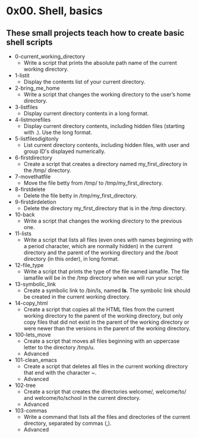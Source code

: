 # 0x00. Shell, basics
## These small projects teach how to create basic shell scripts
- 0-current_working_directory
	- Write a script that prints the absolute path name of the current working directory.
- 1-listit
	- Display the contents list of your current directory.
- 2-bring_me_home
	- Write a script that changes the working directory to the user’s home directory.
- 3-listfiles
	- Display current directory contents in a long format.
- 4-listmorefiles
	- Display current directory contents, including hidden files (starting with .). Use the long format.
- 5-listfilesdigitonly
	- List current directory contents, including hidden files, with user and group ID's displayed numerically.
- 6-firstdirectory
	- Create a script that creates a directory named my_first_directory in the /tmp/ directory.
- 7-movethatfile
	- Move the file betty from /tmp/ to /tmp/my_first_directory.
- 8-firstdelete
	- Delete the file betty in /tmp/my_first_directory.
- 9-firstdirdeletion
	- Delete the directory my_first_directory that is in the /tmp directory.
- 10-back
	- Write a script that changes the working directory to the previous one.
- 11-lists
	- Write a script that lists all files (even ones with names beginning with a period character, which are normally hidden) in the current directory and the parent of the working directory and the /boot directory (in this order), in long format.
- 12-file_type
	- Write a script that prints the type of the file named iamafile. The file iamafile will be in the /tmp directory when we will run your script.
- 13-symbolic_link
	- Create a symbolic link to /bin/ls, named __ls__. The symbolic link should be created in the current working directory.
- 14-copy_html
	- Create a script that copies all the HTML files from the current working directory to the parent of the working directory, but only copy files that did not exist in the parent of the working directory or were newer than the versions in the parent of the working directory.
- 100-lets_move
	- Create a script that moves all files beginning with an uppercase letter to the directory /tmp/u.
	- Advanced
- 101-clean_emacs
	- Create a script that deletes all files in the current working directory that end with the character ~.
	- Advanced
- 102-tree
	- Create a script that creates the directories welcome/, welcome/to/ and welcome/to/school in the current directory.
	- Advanced
- 103-commas
	- Write a command that lists all the files and directories of the current directory, separated by commas (,).
	- Advanced
